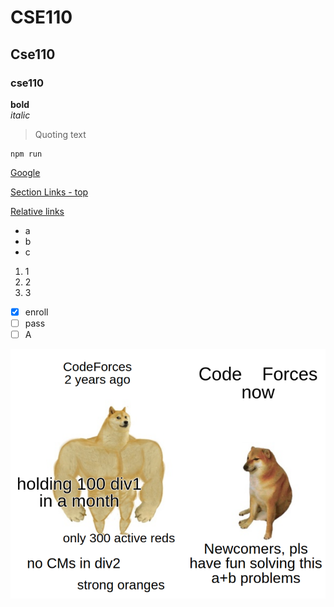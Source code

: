 # CSE110
## Cse110
### cse110

**bold**  
*italic*  
> Quoting text
```
npm run
```
[Google](https://google.com/)  

[Section Links - top](#CSE110)

[Relative links](README.md)  

- a
- b
- c

1. 1
1. 2
1. 3

- [x] enroll
- [ ] pass
- [ ] A

![](memes.png)
